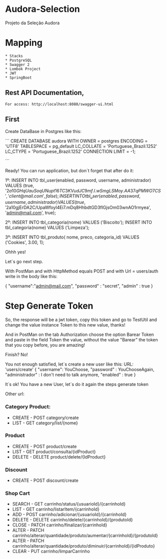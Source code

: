 # Audora-Selection
Projeto da Seleção Audora

# Mapping
    * Stacks
    * PostgreSQL
    * Swagger 2
    * Lombok Project
    * JWT
    * SpringBoot 

    
## Rest API Documentation, 
    For access: http://localhost:8080/swagger-ui.html

## First 
Create DataBase in Postgres like this:

´´´
CREATE DATABASE audora
  WITH OWNER = postgres
       ENCODING = 'UTF8'
       TABLESPACE = pg_default
       LC_COLLATE = 'Portuguese_Brazil.1252'
       LC_CTYPE = 'Portuguese_Brazil.1252'
       CONNECTION LIMIT = -1;
       
´´´

Ready! You can run application, but don´t forget that after do it:

1º: INSERT INTO tbl_user(enabled, password, username, administrador)
    VALUES (true, '$2a$10$GHqUauSoqUNupt16TC3KVudJC9mf.l.wSmgLSMoy.AA37qPMWO7CS', 'client@mail.com', false);
    INSERT INTO tbl_user(enabled, password, username, administrador)
    VALUES (true, '$2a$10$gjErDA2C/UpaWfoyI4Ei7.mDq8HhbdtGD3fIGjsOm03wnAO1rmyea', 'admin@mail.com', true);

2º: INSERT INTO tbl_categoria(nome) VALUES ('Biscoito');
    INSERT INTO tbl_categoria(nome) VALUES ('Limpeza');

3º: INSERT INTO tbl_produto(
             nome, preco, categoria_id)
    VALUES ('Cookies', 3.00, 1);

Ohhh yes!

Let´s go next step.

With PostMan and with HttpMethod equals POST and with Url = users/auth write in the body like this:

{
    "username":"admin@mail.com",
    "password" : "secret",
    "admin" : true
}

# Step Generate Token

So, the response will be a jwt token, copy this token and go to TestUtil and change the value instance Token to this new value, thanks!

And in PostMan on the tab Authorization choose the option Barear Token and paste in the field Token the value, without the value "Barear" the token that you copy before, you are amazing!

Finish? No!

You not enough satisfied, let´s create a new user like this:
URL: 'users/create'
{
   "username": YouChoose,
    "password" : YouChooseAgain,
    "administrador" : I don't need to talk anymore,
    "enabled" : true
}

It´s ok! You have a new User, let´s do it again the steps generate token

Other url:

### Category Product:  
* CREATE - POST category/create
* LIST  - GET category/list/{nome}

### Product
* CREATE - POST   product/create
* LIST   - GET    product/consulta/{idProduct}
* DELETE - DELETE product/delete/{IdProduct}

### Discount
* CREATE - POST   discount/create

### Shop Cart
* SEARCH  - GET    carrinho/status/{usuarioId}/{carrinhoId}
* LIST    - GET    carrinho/listarItem/{carrinhoId}
* ADD     - POST   carrinho/adicionar/{usuarioId}/{carrinhoId}
* DELETE  - DELETE carrinho/delete/{carrinhoId}/{produtoId}
* CLOSE   - PATCH  carrinho/finalizar/{carrinhoId}
* ALTER   - PATCH  carrinho/alterar/quantidade/produto/aumentar/{carrinhoId}/{produtoId}
* ALTER   - PATCH  carrinho/alterar/quantidade/produto/diminuir/{carrinhoId}/{idProduto}
* CLEAR   - PUT    carrinho/limparCarrinho
